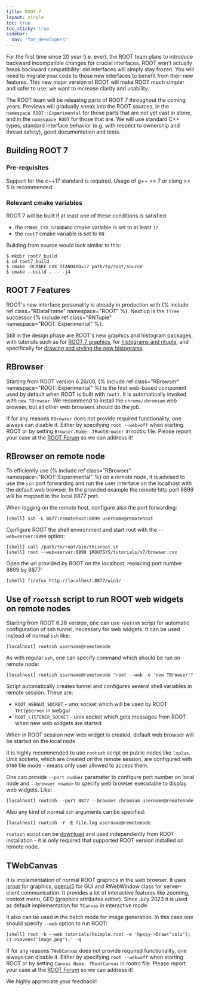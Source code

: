 ```yaml
---
title: ROOT 7
layout: single
toc: true
toc_sticky: true
sidebar:
  nav: "for_developers"
---
```


For the first time since 20 year (i.e. ever), the ROOT team plans to introduce backward incompatible changes for crucial interfaces.
ROOT won't actually *break* backward compatibility: old interfaces will simply stay frozen.
You will need to migrate your code to those new interfaces to benefit from their new features.
This new major version of ROOT will make ROOT much simpler and safer to use: we want to increase clarity and usability.

The ROOT team will be releasing parts of ROOT 7 throughout the coming years.
Previews will gradually sneak into the ROOT sources, in the `namespace ROOT::Experimental` for those parts that are not yet cast in stone, and in the `namespace ROOT` for those that are.
We will use standard C++ types, standard interface behavior (e.g. with respect to ownership and thread safety), good documentation and tests.

## Building ROOT 7
### Pre-requisites
Support for the c++17 standard is required. Usage of g++ >= 7 or clang >= 5 is recommended.
### Relevant cmake variables
ROOT 7 will be built if at least one of these conditions is satisfied:
- the `CMAKE_CXX_STANDARD` cmake variable is set to at least `17`
- the `root7` cmake variable is set to `ON`

Building from source would look similar to this:

    $ mkdir root7_build
    $ cd root7_build
    $ cmake -DCMAKE_CXX_STANDARD=17 path/to/root/source
    $ cmake --build . -- -j4

## ROOT 7 Features

ROOT's new interface personality is already in production with {% include ref class="RDataFrame" namespace="ROOT" %}.
Next up is the `TTree` successor {% include ref class="RNTuple" namespace="ROOT::Experimental" %}.


Still in the design phase are ROOT's new graphics and histogram packages, with tutorials such as
for [ROOT 7 graphics](https://github.com/root-project/root/tree/master/tutorials/rcanvas),
for [histograms and ntuple](https://github.com/root-project/root/tree/master/tutorials/v7),
and specifically for [drawing and styling the new histograms](https://github.com/root-project/root/blob/master/tutorials/rcanvas/rh1.cxx).

## RBrowser

Starting from ROOT version 6.26/00, {% include ref class="RBrowser" namespace="ROOT::Experimental" %} is the first web-based component used by default when ROOT is built with `root7`.
It is automatically invoked with `new TBrowser`.
We recommend to install the `chrome/chromium` web browser, but all other web browsers should do the job.

If for any reasons `RBrowser` does not provide required functionality, one always can disable it.
Either by specifying `root --web=off` when starting ROOT or by setting `Browser.Name: TRootBrowser` in rootrc file.
Please report your case at the [ROOT Forum](https://root-forum.cern.ch) so we can address it!

## RBrowser on remote node

To efficiently use {% include ref class="RBrowser" namespace="ROOT::Experimental" %} on a remote node,
it is advised to use the `ssh` port forwarding and run
the user interface on the localhost with the default web browser. In the provided example
the remote http port 8899 will be mapped to the local 8877 port.

When logging on the remote host, configure also the port forwarding:

    [shell] ssh -L 8877:remotehost:8899 username@remotehost

Configure ROOT the shell environment and start root with the `--web=server:8899` option:

    [shell] call /path/to/root/bin/thisroot.sh
    [shell] root --web=server:8899 $ROOTSYS/tutorials/v7/browser.cxx

Open the url provided by ROOT on the localhost, replacing port number 8899 by 8877:

    [shell] firefox http://localhost:8877/win1/



## Use of `rootssh` script to run ROOT web widgets on remote nodes

Starting from ROOT 6.28 version, one can use `rootssh` script for automatic configuration of ssh tunnel,
necessary for web widgets. It can be used instead of normal `ssh` like:

    [localhost] rootssh username@remotenode

As with regular `ssh`, one can specify command which should be run on remote node:

    [localhost] rootssh username@remotenode "root --web -e 'new TBrowser'"

Script automatically creates tunnel and configures several shell variables in remote session. These are:

- `ROOT_WEBGUI_SOCKET` - unix socket which will be used by ROOT `THttpServer` in webgui
- `ROOT_LISTENER_SOCKET` - unix socket which gets messages from ROOT when new web widgets are started

When in ROOT session new web widget is created, default web browser will be started on the local node.

It is highly recommended to use `rootssh` script on public nodes like `lxplus`. Unix sockets, which are created on
the remote session, are configured with `0700` file mode - means only user allowed to access them.

One can provide `--port number` parameter to configure port number on local node and `--browser <name>` to specify
web browser executable to display web widgets. Like:

    [localhost] rootssh --port 8877 --browser chromium username@remotenode

Also any kind of normal `ssh` arguments can be specified:

    [localhost] rootssh -Y -E file.log username@remotenode

`rootssh` script can be [download](https://raw.githubusercontent.com/root-project/root/master/config/rootssh)
and used independently from ROOT installation - it is only required that supported ROOT version installed on remote node.


## TWebCanvas

It is implementation of normal ROOT graphics in the web browser.
It uses [jsroot](https://root.cern/js/) for graphics, [openui5](https://openui5.org/) for GUI
and RWebWindow class for server-client communication. It provides a lot of interactive features like
zooming, context menu, GED (graphics attributes editor). Since July 2023 it is used as default
implementation for `TCanvas` in interactive mode.

It also can be used in the batch mode for image generation. In this case one should specify `--web` option to run ROOT:

    [shell] root -b --web tutorials/hsimple.root -e 'hpxpy->Draw("colz"); c1->SaveAs("image.png");' -q

If for any reasons `TWebCanvas` does not provide required functionality, one always can disable it.
Either by specifying `root --web=off` when starting ROOT or by setting `Canvas.Name: TRootCanvas` in rootrc file.
Please report your case at the [ROOT Forum](https://root-forum.cern.ch) so we can address it!


We highly appreciate your feedback!

